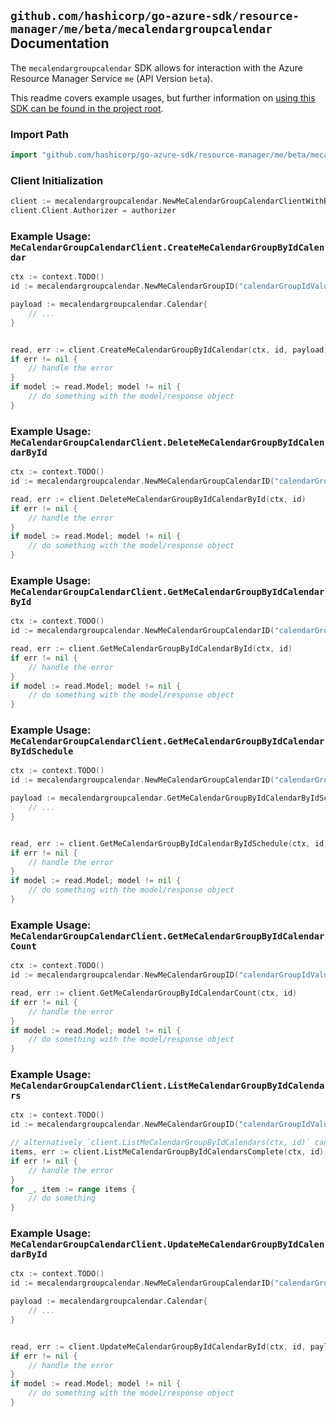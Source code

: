 
## `github.com/hashicorp/go-azure-sdk/resource-manager/me/beta/mecalendargroupcalendar` Documentation

The `mecalendargroupcalendar` SDK allows for interaction with the Azure Resource Manager Service `me` (API Version `beta`).

This readme covers example usages, but further information on [using this SDK can be found in the project root](https://github.com/hashicorp/go-azure-sdk/tree/main/docs).

### Import Path

```go
import "github.com/hashicorp/go-azure-sdk/resource-manager/me/beta/mecalendargroupcalendar"
```


### Client Initialization

```go
client := mecalendargroupcalendar.NewMeCalendarGroupCalendarClientWithBaseURI("https://management.azure.com")
client.Client.Authorizer = authorizer
```


### Example Usage: `MeCalendarGroupCalendarClient.CreateMeCalendarGroupByIdCalendar`

```go
ctx := context.TODO()
id := mecalendargroupcalendar.NewMeCalendarGroupID("calendarGroupIdValue")

payload := mecalendargroupcalendar.Calendar{
	// ...
}


read, err := client.CreateMeCalendarGroupByIdCalendar(ctx, id, payload)
if err != nil {
	// handle the error
}
if model := read.Model; model != nil {
	// do something with the model/response object
}
```


### Example Usage: `MeCalendarGroupCalendarClient.DeleteMeCalendarGroupByIdCalendarById`

```go
ctx := context.TODO()
id := mecalendargroupcalendar.NewMeCalendarGroupCalendarID("calendarGroupIdValue", "calendarIdValue")

read, err := client.DeleteMeCalendarGroupByIdCalendarById(ctx, id)
if err != nil {
	// handle the error
}
if model := read.Model; model != nil {
	// do something with the model/response object
}
```


### Example Usage: `MeCalendarGroupCalendarClient.GetMeCalendarGroupByIdCalendarById`

```go
ctx := context.TODO()
id := mecalendargroupcalendar.NewMeCalendarGroupCalendarID("calendarGroupIdValue", "calendarIdValue")

read, err := client.GetMeCalendarGroupByIdCalendarById(ctx, id)
if err != nil {
	// handle the error
}
if model := read.Model; model != nil {
	// do something with the model/response object
}
```


### Example Usage: `MeCalendarGroupCalendarClient.GetMeCalendarGroupByIdCalendarByIdSchedule`

```go
ctx := context.TODO()
id := mecalendargroupcalendar.NewMeCalendarGroupCalendarID("calendarGroupIdValue", "calendarIdValue")

payload := mecalendargroupcalendar.GetMeCalendarGroupByIdCalendarByIdScheduleRequest{
	// ...
}


read, err := client.GetMeCalendarGroupByIdCalendarByIdSchedule(ctx, id, payload)
if err != nil {
	// handle the error
}
if model := read.Model; model != nil {
	// do something with the model/response object
}
```


### Example Usage: `MeCalendarGroupCalendarClient.GetMeCalendarGroupByIdCalendarCount`

```go
ctx := context.TODO()
id := mecalendargroupcalendar.NewMeCalendarGroupID("calendarGroupIdValue")

read, err := client.GetMeCalendarGroupByIdCalendarCount(ctx, id)
if err != nil {
	// handle the error
}
if model := read.Model; model != nil {
	// do something with the model/response object
}
```


### Example Usage: `MeCalendarGroupCalendarClient.ListMeCalendarGroupByIdCalendars`

```go
ctx := context.TODO()
id := mecalendargroupcalendar.NewMeCalendarGroupID("calendarGroupIdValue")

// alternatively `client.ListMeCalendarGroupByIdCalendars(ctx, id)` can be used to do batched pagination
items, err := client.ListMeCalendarGroupByIdCalendarsComplete(ctx, id)
if err != nil {
	// handle the error
}
for _, item := range items {
	// do something
}
```


### Example Usage: `MeCalendarGroupCalendarClient.UpdateMeCalendarGroupByIdCalendarById`

```go
ctx := context.TODO()
id := mecalendargroupcalendar.NewMeCalendarGroupCalendarID("calendarGroupIdValue", "calendarIdValue")

payload := mecalendargroupcalendar.Calendar{
	// ...
}


read, err := client.UpdateMeCalendarGroupByIdCalendarById(ctx, id, payload)
if err != nil {
	// handle the error
}
if model := read.Model; model != nil {
	// do something with the model/response object
}
```
